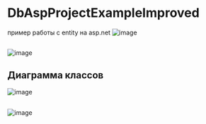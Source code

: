 # DbAspProjectExampleImproved
 пример работы с entity на asp.net
![image](https://github.com/fishman123456/DbAspProjectExampleImproved/assets/106389581/b2b97f7c-6649-406b-8580-610c353a7569)
##
![image](https://github.com/fishman123456/DbAspProjectExampleImproved/assets/106389581/0e91245c-07d0-4314-a7e0-41df7f0aabc2)

## Диаграмма классов
![image](https://github.com/fishman123456/DbAspProjectExampleImproved/assets/106389581/9e45acdb-d7fd-4eb6-a4fb-4b43fce4cd04)
##
![image](https://github.com/fishman123456/DbAspProjectExampleImproved/assets/106389581/6abb7a4c-87f6-4bcf-aa20-5db2772dae74)




